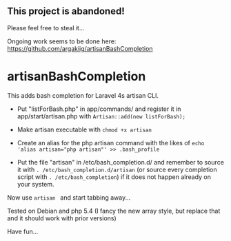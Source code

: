 This project is abandoned!
--------------------------
Please feel free to steal it...

Ongoing work seems to be done here: https://github.com/argakiig/artisanBashCompletion

artisanBashCompletion
=====================

This adds bash completion for Laravel 4s artisan CLI.

- Put "listForBash.php" in app/commands/ and register it in app/start/artisan.php with `Artisan::add(new listForBash);`

- Make artisan executable with `chmod +x artisan`

- Create an alias for the php artisan command with the likes of `echo 'alias artisan="php artisan"' >> .bash_profile`

- Put the file "artisan" in /etc/bash_completion.d/ and remember to source it with `. /etc/bash_completion.d/artisan` (or source every completion script with `. /etc/bash_completion`) if it does not happen already on your system.

Now use `artisan ` and start tabbing away...

Tested on Debian and php 5.4 (I fancy the new array style, but replace that and it should work with prior versions)

Have fun...

